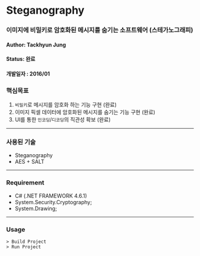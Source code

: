 # Steganography
### 이미지에 비밀키로 암호화된 메시지를 숨기는 소프트웨어 (스테가노그래피)

#### Author: Tackhyun Jung

#### Status: 완료

#### 개발일자 : 2016/01

### 핵심목표
1) `비밀키`로 메시지를 암호화 하는 기능 구현 (완료)
2) 이미지 픽셀 데이터에 암호화된 메시지를 숨기는 기능 구현 (완료)
3) UI를 통한 `인코딩`/`디코딩`의 직관성 확보 (완료)

---

### 사용된 기술
* Steganography
* AES + SALT

---

### Requirement
* C# (.NET FRAMEWORK 4.6.1)
* System.Security.Cryptography;
* System.Drawing;

---

### Usage

```
> Build Project
> Run Project
```
